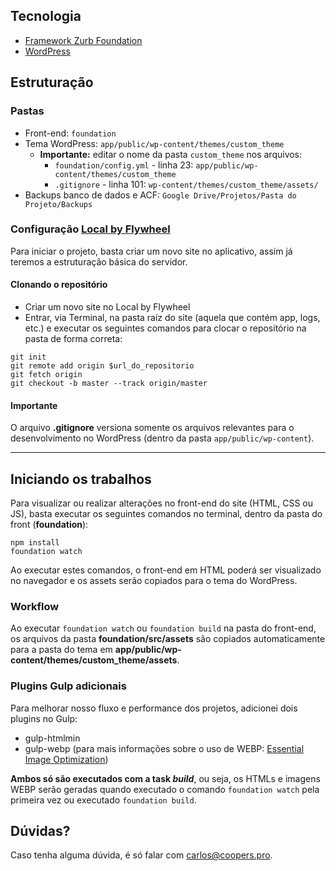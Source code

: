 ## Tecnologia
- [Framework Zurb Foundation](https://foundation.zurb.com/sites/docs/)
- [WordPress](https://br.wordpress.org/)

## Estruturação

### Pastas
- Front-end: `foundation`
- Tema WordPress: `app/public/wp-content/themes/custom_theme`
  - **Importante:** editar o nome da pasta `custom_theme` nos arquivos:
    - `foundation/config.yml` - linha 23: `app/public/wp-content/themes/custom_theme`
    - `.gitignore` - linha 101: `wp-content/themes/custom_theme/assets/`
- Backups banco de dados e ACF: `Google Drive/Projetos/Pasta do Projeto/Backups`

### Configuração [Local by Flywheel](https://local.getflywheel.com/)
Para iniciar o projeto, basta criar um novo site no aplicativo, assim já teremos a estruturação básica do servidor.

#### Clonando o repositório
- Criar um novo site no Local by Flywheel
- Entrar, via Terminal, na pasta raíz do site (aquela que contém app, logs, etc.) e executar os seguintes comandos para clocar o repositório na pasta de forma correta:

```
git init
git remote add origin $url_do_repositorio
git fetch origin
git checkout -b master --track origin/master
```

#### Importante
O arquivo **.gitignore** versiona somente os arquivos relevantes para o desenvolvimento no WordPress (dentro da pasta `app/public/wp-content`).

---

## Iniciando os trabalhos
Para visualizar ou realizar alterações no front-end do site (HTML, CSS ou JS), basta executar os seguintes comandos no terminal, dentro da pasta do front (**foundation**):

```
npm install
foundation watch
```

Ao executar estes comandos, o front-end em HTML poderá ser visualizado no navegador e os assets serão copiados para o tema do WordPress.

### Workflow
Ao executar `foundation watch` ou `foundation build` na pasta do front-end, os arquivos da pasta **foundation/src/assets** são copiados automaticamente para a pasta do tema em **app/public/wp-content/themes/custom_theme/assets**.

### Plugins Gulp adicionais
Para melhorar nosso fluxo e performance dos projetos, adicionei dois plugins no Gulp:
- gulp-htmlmin
- gulp-webp (para mais informações sobre o uso de WEBP: [Essential Image Optimization](https://images.guide))

**Ambos só são executados com a task _build_**, ou seja, os HTMLs e imagens WEBP serão geradas quando executado o comando `foundation watch` pela primeira vez ou executado `foundation build`.

## Dúvidas?
Caso tenha alguma dúvida, é só falar com carlos@coopers.pro.
